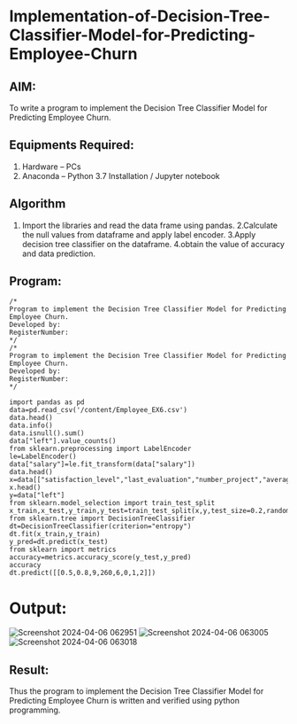 # Implementation-of-Decision-Tree-Classifier-Model-for-Predicting-Employee-Churn

## AIM:
To write a program to implement the Decision Tree Classifier Model for Predicting Employee Churn.

## Equipments Required:
1. Hardware – PCs
2. Anaconda – Python 3.7 Installation / Jupyter notebook

## Algorithm
1. Import the libraries and read the data frame using pandas.
2.Calculate the null values from dataframe and apply label encoder.
3.Apply decision tree classifier on the dataframe.
4.obtain the value of accuracy and data prediction.  

## Program:
```
/*
Program to implement the Decision Tree Classifier Model for Predicting Employee Churn.
Developed by: 
RegisterNumber:  
*/
/*
Program to implement the Decision Tree Classifier Model for Predicting Employee Churn.
Developed by: 
RegisterNumber:  
*/

import pandas as pd
data=pd.read_csv('/content/Employee_EX6.csv')
data.head()
data.info()
data.isnull().sum()
data["left"].value_counts()
from sklearn.preprocessing import LabelEncoder
le=LabelEncoder()
data["salary"]=le.fit_transform(data["salary"])
data.head()
x=data[["satisfaction_level","last_evaluation","number_project","average_montly_hours","time_spend_company","Work_accident","promotion_last_5years","salary"]]
x.head()
y=data["left"]
from sklearn.model_selection import train_test_split
x_train,x_test,y_train,y_test=train_test_split(x,y,test_size=0.2,random_state=100)
from sklearn.tree import DecisionTreeClassifier
dt=DecisionTreeClassifier(criterion="entropy")
dt.fit(x_train,y_train)
y_pred=dt.predict(x_test)
from sklearn import metrics
accuracy=metrics.accuracy_score(y_test,y_pred)
accuracy
dt.predict([[0.5,0.8,9,260,6,0,1,2]])

```


# Output:
![Screenshot 2024-04-06 062951](https://github.com/srishanth2006/Implementation-of-Decision-Tree-Classifier-Model-for-Predicting-Employee-Churn/assets/150319470/b40c70b6-1769-4b64-b9f5-066b99f10115)
![Screenshot 2024-04-06 063005](https://github.com/srishanth2006/Implementation-of-Decision-Tree-Classifier-Model-for-Predicting-Employee-Churn/assets/150319470/16fe714a-2157-46b9-897a-341ef2c74853)
![Screenshot 2024-04-06 063018](https://github.com/srishanth2006/Implementation-of-Decision-Tree-Classifier-Model-for-Predicting-Employee-Churn/assets/150319470/d6d24107-ffb4-4518-8d6c-d5dcd4e04d33)


## Result:
Thus the program to implement the  Decision Tree Classifier Model for Predicting Employee Churn is written and verified using python programming.
